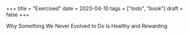 +++
title = "Exercised"
date = 2023-04-10
tags = ["todo", "book"]
draft = false
+++

Why Something We Never Evolved to Do Is Healthy and Rewarding
